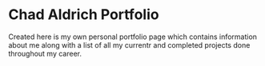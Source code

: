 # Chad Aldrich Portfolio
Created here is my own personal portfolio page which contains information about me along with a list of all my currentr and completed projects done throughout my career.
